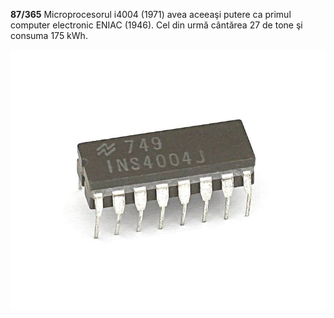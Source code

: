 **87/365** Microprocesorul i4004 (1971) avea aceeaşi putere ca primul computer electronic ENIAC (1946). Cel din urmă cântărea 27 de tone şi consuma 175 kWh.

![i4004](image-1.jpg)
